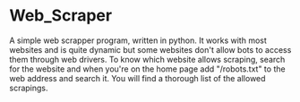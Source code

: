 # Web_Scraper
A simple web scrapper program, written in python. It works with most websites and is quite dynamic but some websites don't allow bots to access them through web drivers. To know which website allows scraping, search for the website and when you're on the home page add "/robots.txt" to the web address and search it. You will find a thorough list of the allowed scrapings.

